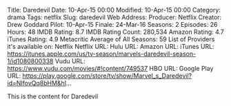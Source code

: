 Title: Daredevil
Date: 10-Apr-15 00:00
Modified: 10-Apr-15 00:00
Category: drama
Tags: netflix
Slug: daredevil
Web Address: 
Producer: Netflix
Creator: Drew Goddard
Pilot: 10-Apr-15
Finale: 24-Mar-16
Seasons: 2
Episodes: 26
Hours: 48
IMDB Rating: 8.7
IMDB Rating Count: 280,534
Amazon Rating: 4.7
iTunes Rating: 4.9
Metacritic Average of All Seasons: 59
List of Providers it's available on: Netflix
Netflix URL: 
Hulu URL: 
Amazon URL: 
iTunes URL: https://itunes.apple.com/us/tv-season/marvels-daredevil-season-1/id1080800338
Vudu URL: https://www.vudu.com/movies/#!content/749537
HBO URL: 
Google Play URL: https://play.google.com/store/tv/show/Marvel_s_Daredevil?id=NIfovQq8bHM&hl...



This is the content for Daredevil